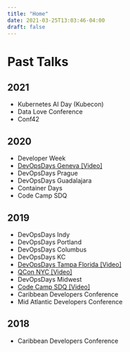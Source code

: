```yaml
---
title: "Home"
date: 2021-03-25T13:03:46-04:00
draft: false
---
```


# Past Talks

## 2021
* Kubernetes AI Day (Kubecon)
* Data Love Conference
* Conf42

## 2020
* Developer Week
* [DevOpsDays Geneva [Video]](https://youtu.be/G5QrdopWBXs)
* DevOpsDays Prague
* DevOpsDays Guadalajara
* Container Days
* Code Camp SDQ

## 2019
* DevOpsDays Indy
* DevOpsDays Portland
* DevOpsDays Columbus
* DevOpsDays KC
* [DevOpsDays Tampa Florida [Video]](https://youtu.be/LRNr3nOSggI)
* [QCon NYC [Video]](https://youtu.be/HeCy-T6CYBo)
* DevOpsDays Midwest
* [Code Camp SDQ [Video]](https://youtu.be/cuIDHtXgeIE)
* Caribbean Developers Conference
* Mid Atlantic Developers Conference

## 2018
* Caribbean Developers Conference